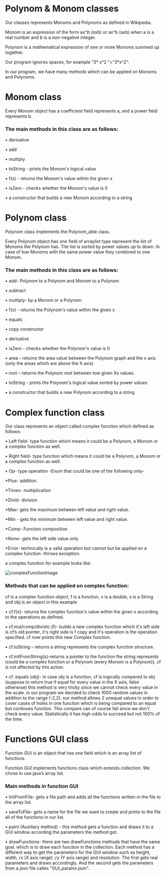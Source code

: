# Polynom & Monom classes 

Our classes represents Monoms and Polynoms as defined in Wikipedia. 

Monom  is an expression of the form a*x^b (a*xb) or ax^b (axb) when a is a real number and b is a non-negative integer. 

Polynom is a mathematical expression of one or more Monoms summed up together. 

Our program ignores spaces, for example “3*  x^2  “=”3*x^2”. 

In our program, we have many methods which can be applied on Monoms and Polynoms. 

# Monom class  
Every Monom object has a coefficient field represents a, and a power field represents b. 

### The main methods in this class are as follows: 

•	derivative 

•	add 

•	multiply 

•	toString - prints the Monom's logical value 

•	f(x) - returns the Monom's value within the given x 

•	isZero - checks whether the Monom's value is 0 

•	a constructor that builds a new Monom according to a string 
 
# Polynom class 

Polynom class implements the Polynom_able class. 

Every Polynom object has one field of arraylist<Monom> type represent the list of Monoms the Polynom has. The list is sorted by power values up to down. In case of tow Monoms with the same power value they combined to one Monom. 

### The main methods in this class are as follows: 

•	add- Polynom to a Polynom and Monom to a Polynom 

•	subtract  

•	multiply- by a Monom or a Polynom 

•	f(x) - returns the Polynom's value within the given x 

•	equals  

•	copy constructor 

•	derivative 

•	isZero - checks whether the Polynom's value is 0 

•	area – returns the area value between the Polynom graph and the x axis (only the areas which are above the X axis) 

•	root – returns the Polynom root between tow given Xs values. 

•	toString - prints the Polynom's logical value sorted by power values 

•	a constructor that builds a new Polynom according to a string 
 
# Complex function class

Our class represents an object called complex function which defined as follows:

•	Left field- type function which means it could be a Polynom, a Monom or a complex function as well. 

•	Right field- type function which means it could be a Polynom, a Monom or a complex function as well. 

•	Op- type operation -Enum that could be one of the following only-   

   *Plus- addition 	
   
   *Times- multiplication 
   
   *Divid- division 
   
   *Max- gets the maximum between left value and right value. 
   
   *Min - gets the minimum between left value and right value. 
   
   *Comp- Function composition  
   
   *None- gets the left side value only 
   
   *Error- technically is a valid operation but cannot but be applied on a complex function -throws exception. 
   
   a complex function for example looks like:
   
   ![complexFunctionImage](https://user-images.githubusercontent.com/46196656/70648690-52311380-1c54-11ea-96c3-42daad140b35.png)

   
 
### Methods that can be applied on complex function: 

cf is a complex function object, f is a function, x is a double, s is a String and obj is an object in this example 

•	 cf.f(x)-  returns the complex function's value within the given x according to the operations as defined. 

•	 cf.mul/comp/div/etc.(f)- builds a new complex function which it's left side is cf’s old pointer, it's right side is f copy and it's operation is the operation specified. cf now points this new Complex function. 

•	 cf.toString – returns a string represents the complex function structure. 

•	 cf.initFromString(s)-returns a pointer to the function the string represents (could be a complex function or a Polynom (every Monom is a Polynom)), cf is not affected by this action. 

•	 cf. equals (obj)- in case obj is a function, cf is logically compered to obj (suppose to return true if equal for every value in the 
X axis, false otherwise)
this method is very tricky since we cannot check every value in the scale. in our program we decided to check 1000 random values in addition to the range (-2,2). 
our method allows 2 unequal values in order to cover cases of holes in one function which is being compared to an equal but continues function. This compare can of course fail since we don't check every value. Statistically it has high odds to succeed but not 100% of the time. 
 
# Functions GUI class

Function GUI is an object that has one field which is an array list of functions. 

Function GUI implements functions class which extends collection.
We chose to use java’s array list.

### Main methods in function GUI 

•	InitFromFile- gets a file path and adds all the functions written in the file to the array list.

•	saveToFile- gets a name for the file we want to create and prints to the file all of the functions in our list.

•	paint (Auxiliary method) - this method gets a function and draws it to a GUI window according the parameters the method got. 

•	drawFunctions- there are two drawFunctions methods that have the same goal, which is to draw each function in the collection. Each method has a different way to get the parameters for the GUI window such as height, width, rx (X axis range) ,ry (Y axis range) and resolution. The first gets real parameters and draws accordingly. And the second gets the parameters from a json file calles "GUI_params.json".
